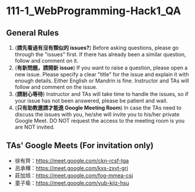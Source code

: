# 111-1_WebProgramming-Hack1_QA

## General Rules
1. (**請先看過有沒有類似的 issues?**) Before asking questions, please go through the "issues" first. If there has already been a similar question, follow and comment on it.
2. (**有新問題，請開新 issue**) If you want to raise a question, please open a new issue. Please specify a clear "title" for the issue and explain it with enough details. Either English or Mandrin is fine. Instructor and TAs will follow and comment on the issue.
3. (**請耐心等待**) Instructor and TAs will take time to handle the issues, so if your issue has not been answered, please be patient and wait.
4. (**只有助教邀請才能進 Google Meeting Room**) In case the TAs need to discuss the issues with you, he/she will invite you to his/her private Google Meet. DO NOT request the access to the meeting room is you are NOT invited.

## TAs' Google Meets (For invitation only)
* 徐有齊：https://meet.google.com/ckn-rcsf-tga 
* 呂承樺：https://meet.google.com/kxs-zxvt-grj 
* 莊加旭：https://meet.google.com/fog-mmea-csj
* 童子瑜：https://meet.google.com/yub-kijz-hsu
